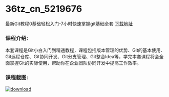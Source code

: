 # 36tz_cn_5219676
最新Git教程0基础轻松入门-7小时快速掌握git基础全套
[下载地址](http://www.36tz.cn/article/5219676 "下载地址")
### 课程介绍:
本套课程是Git小白入门到精通教程，课程包括版本管理的优势、Git的基本使用、Git远程仓库、Git协同开发、Git分支管理、Git整合Idea等，学完本套课程将会全面掌握Git的实际使用，帮助你在企业团队协同开发中提高工作效率。

### 课程截图:
[![download](http://36tz.cn/muke_img/2021_04_2-82.png "下载地址")](http://www.36tz.cn "下载地址")

